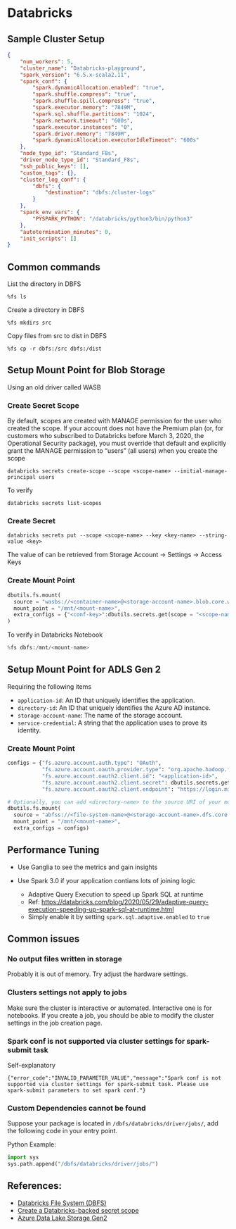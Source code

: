 # Databricks

## Sample Cluster Setup

```json
{
    "num_workers": 5,
    "cluster_name": "Databricks-playground",
    "spark_version": "6.5.x-scala2.11",
    "spark_conf": {
        "spark.dynamicAllocation.enabled": "true",
        "spark.shuffle.compress": "true",
        "spark.shuffle.spill.compress": "true",
        "spark.executor.memory": "7849M",
        "spark.sql.shuffle.partitions": "1024",
        "spark.network.timeout": "600s",
        "spark.executor.instances": "0",
        "spark.driver.memory": "7849M",
        "spark.dynamicAllocation.executorIdleTimeout": "600s"
    },
    "node_type_id": "Standard_F8s",
    "driver_node_type_id": "Standard_F8s",
    "ssh_public_keys": [],
    "custom_tags": {},
    "cluster_log_conf": {
        "dbfs": {
            "destination": "dbfs:/cluster-logs"
        }
    },
    "spark_env_vars": {
        "PYSPARK_PYTHON": "/databricks/python3/bin/python3"
    },
    "autotermination_minutes": 0,
    "init_scripts": []
}
```

## Common commands

List the directory in DBFS

```
%fs ls 
```

Create a directory in DBFS

```
%fs mkdirs src
```

Copy files from src to dist in DBFS

```
%fs cp -r dbfs:/src dbfs:/dist
```

## Setup Mount Point for Blob Storage

Using an old driver called WASB 

### Create Secret Scope

By default, scopes are created with MANAGE permission for the user who created the scope. If your account does not have the Premium plan (or, for customers who subscribed to Databricks before March 3, 2020, the Operational Security package), you must override that default and explicitly grant the MANAGE permission to “users” (all users) when you create the scope

```
databricks secrets create-scope --scope <scope-name> --initial-manage-principal users
```

To verify 

```
databricks secrets list-scopes
```

### Create Secret 
```
databricks secrets put --scope <scope-name> --key <key-name> --string-value <key>
```

The value of <key> can be retrieved from Storage Account -> Settings -> Access Keys

### Create Mount Point

```python
dbutils.fs.mount(
  source = "wasbs://<container-name>@<storage-account-name>.blob.core.windows.net",
  mount_point = "/mnt/<mount-name>",
  extra_configs = {"<conf-key>":dbutils.secrets.get(scope = "<scope-name>", key = "<key-name>")}
)
```

To verify in Databricks Notebook

```python
%fs dbfs:/mnt/<mount-name>
```

## Setup Mount Point for ADLS Gen 2

Requiring the following items

- ``application-id``: An ID that uniquely identifies the application.
- ``directory-id``: An ID that uniquely identifies the Azure AD instance.
- ``storage-account-name``: The name of the storage account.
- ``service-credential``: A string that the application uses to prove its identity.

### Create Mount Point 

```python
configs = {"fs.azure.account.auth.type": "OAuth",
           "fs.azure.account.oauth.provider.type": "org.apache.hadoop.fs.azurebfs.oauth2.ClientCredsTokenProvider",
           "fs.azure.account.oauth2.client.id": "<application-id>",
           "fs.azure.account.oauth2.client.secret": dbutils.secrets.get(scope="<scope-name>",key="<service-credential-key-name>"),
           "fs.azure.account.oauth2.client.endpoint": "https://login.microsoftonline.com/<directory-id>/oauth2/token"}

# Optionally, you can add <directory-name> to the source URI of your mount point.
dbutils.fs.mount(
  source = "abfss://<file-system-name>@<storage-account-name>.dfs.core.windows.net/",
  mount_point = "/mnt/<mount-name>",
  extra_configs = configs)
```

## Performance Tuning 

- Use Ganglia to see the metrics and gain insights

- Use Spark 3.0 if your application contians lots of joining logic
    - Adaptive Query Execution to speed up Spark SQL at runtime 
    - Ref: https://databricks.com/blog/2020/05/29/adaptive-query-execution-speeding-up-spark-sql-at-runtime.html
    - Simply enable it by setting ``spark.sql.adaptive.enabled`` to ``true``

## Common issues

### No output files written in storage 

Probably it is out of memory. Try adjust the hardware settings. 

### Clusters settings not apply to jobs 

Make sure the cluster is interactive or automated. Interactive one is for notebooks. If you create a job, you should be able to modify the cluster settings in the job creation page. 

### Spark conf is not supported via cluster settings for spark-submit task

Self-explanatory 

```
{"error_code":"INVALID_PARAMETER_VALUE","message":"Spark conf is not supported via cluster settings for spark-submit task. Please use spark-submit parameters to set spark conf."}
```

### Custom Dependencies cannot be found

Suppose your package is located in ``/dbfs/databricks/driver/jobs/``, add the following code in your entry point.

Python Example:

```python
import sys
sys.path.append("/dbfs/databricks/driver/jobs/")
```


## References:

- [Databricks File System (DBFS)](https://docs.databricks.com/data/databricks-file-system.html)
- [Create a Databricks-backed secret scope](https://docs.databricks.com/security/secrets/secret-scopes.html)
- [Azure Data Lake Storage Gen2](https://docs.microsoft.com/en-us/azure/databricks/data/data-sources/azure/azure-datalake-gen2)